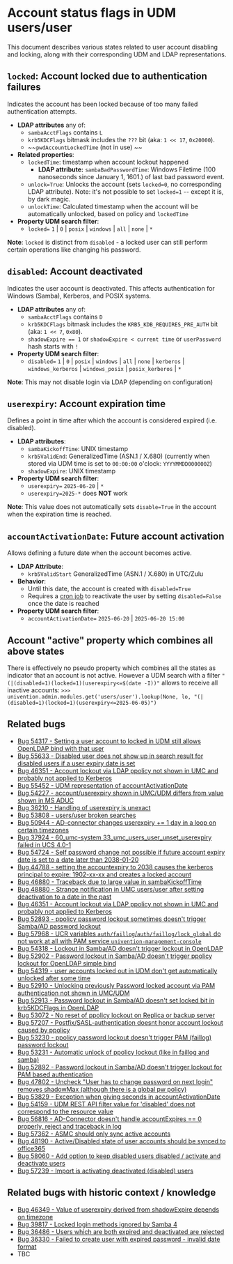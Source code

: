 # Account status flags in UDM users/user

This document describes various states related to user account disabling and locking, along with their corresponding UDM and LDAP representations.

## `locked`: Account locked due to authentication failures

Indicates the account has been locked because of too many failed authentication attempts.

- **LDAP attributes** any of:
  - `sambaAcctFlags` contains `L`
  - `krb5KDCFlags` bitmask includes the `???` bit (aka: `1 << 17`, `0x20000`).
  - ~~`pwdAccountLockedTime` (not in use) ~~
- **Related properties**:
  - `lockedTime`: timestamp when account lockout happened
    - **LDAP attribute:** `sambaBadPasswordTime`: Windows Filetime (100 nanoseconds since January 1, 1601.) of last bad password event.
  - `unlock=True`: Unlocks the account (sets `locked=0`, no corresponding LDAP attribute). Note: it's not possible to set `locked=1` -- except it is, by dark magic.
  - `unlockTime`: Calculated timestamp when the account will be automatically unlocked, based on policy and `lockedTime`
- **Property UDM search filter**:
  - `locked=` `1` | `0` | `posix` | `windows` | `all` | `none` | `*`

**Note**: `locked` is distinct from `disabled` - a locked user can still perform certain operations like changing his password.

## `disabled`: Account deactivated

Indicates the user account is deactivated. This affects authentication for Windows (Samba), Kerberos, and POSIX systems.

- **LDAP attributes** any of:
  - `sambaAcctFlags` contains `D`
  - `krb5KDCFlags` bitmask includes the `KRB5_KDB_REQUIRES_PRE_AUTH` bit (aka: `1 << 7`, `0x80`).
  - `shadowExpire == 1` or `shadowExpire < current time` or `userPassword` hash starts with `!`
- **Property UDM search filter**:
  - `disabled=` `1` | `0` | `posix` | `windows` | `all` | `none` | `kerberos` | `windows_kerberos` | `windows_posix` | `posix_kerberos` | `*`

**Note**: This may not disable login via LDAP (depending on configuration)

## `userexpiry`: Account expiration time

Defines a point in time after which the account is considered expired (i.e. disabled).

- **LDAP attributes**:
  - `sambaKickoffTime`: UNIX timestamp
  - `krb5ValidEnd`: GeneralizedTime (ASN.1 / X.680) (currently when stored via UDM time is set to `00:00:00` o'clock: `YYYYMMDD000000Z`)
  - `shadowExpire`: UNIX timestamp
- **Property UDM search filter**:
  - `userexpiry=` `2025-06-20` | `*`
  - `userexpiry=2025-*` does **NOT** work

**Note**: This value does not automatically sets `disable=True` in the account when the expiration time is reached.

## `accountActivationDate`: Future account activation

Allows defining a future date when the account becomes active.

- **LDAP Attribute**:
  - `krb5ValidStart` GeneralizedTime (ASN.1 / X.680) in UTC/Zulu
- **Behavior**:
  - Until this date, the account is created with `disabled=True`
  - Requires a [cron job](scripts/univention-delayed-account-activation) to reactivate the user by setting `disabled=False` once the date is reached
- **Property UDM search filter**:
  - `accountActivationDate=` `2025-06-20` | `2025-06-20 15:00`


## Account "active" property which combines all above states

There is effectively no pseudo property which combines all the states as indicator that an account is not active.
However a UDM search with a filter `"(|(disabled=1)(locked=1)(userexpiry<=$(date -I))"` allows to receive all inactive accounts:
`>>> univention.admin.modules.get('users/user').lookup(None, lo, "(|(disabled=1)(locked=1)(userexpiry<=2025-06-05)")`

## Related bugs
* [Bug 54317 - Setting a user account to locked in UDM still allows OpenLDAP bind with that user](https://forge.univention.org/bugzilla/show_bug.cgi?id=54317)
* [Bug 55633 - Disabled user does not show up in search result for disabled users if a user expiry date is set](https://forge.univention.org/bugzilla/show_bug.cgi?id=55633)
* [Bug 46351 - Account lockout via LDAP ppolicy not shown in UMC and probably not applied to Kerberos](https://forge.univention.org/bugzilla/show_bug.cgi?id=46351)
* [Bug 55452 - UDM representation of accountActivationDate](https://forge.univention.org/bugzilla/show_bug.cgi?id=55452)
* [Bug 54227 - account/userexpiry shown in UMC/UDM differs from value shown in MS ADUC](https://forge.univention.org/bugzilla/show_bug.cgi?id=54227)
* [Bug 36210 - Handling of userexpiry is unexact](https://forge.univention.org/bugzilla/show_bug.cgi?id=36210)
* [Bug 53808 - users/user broken searches](https://forge.univention.org/bugzilla/show_bug.cgi?id=53808)
* [Bug 50944 - AD-connector changes userexpiry += 1 day in a loop on certain timezones](https://forge.univention.org/bugzilla/show_bug.cgi?id=50944)
* [Bug 37924 - 60\_umc-system 33\_umc\_users\_user\_unset\_userexpiry failed in UCS 4.0-1](https://forge.univention.org/bugzilla/show_bug.cgi?id=37924)
* [Bug 54724 - Self password change not possible if future account expiry date is set to a date later than 2038-01-20](https://forge.univention.org/bugzilla/show_bug.cgi?id=54724)
* [Bug 44788 - setting the accountexpiry to 2038 causes the kerberos principal to expire: 1902-xx-xx and creates a locked account](https://forge.univention.org/bugzilla/show_bug.cgi?id=44788)
* [Bug 46880 - Traceback due to large value in sambaKickoffTime](https://forge.univention.org/bugzilla/show_bug.cgi?id=46880)
* [Bug 48880 - Strange notification in UMC users/user after setting deactivation to a date in the past](https://forge.univention.org/bugzilla/show_bug.cgi?id=48880)
* [Bug 46351 - Account lockout via LDAP ppolicy not shown in UMC and probably not applied to Kerberos](https://forge.univention.org/bugzilla/show_bug.cgi?id=46351)
* [Bug 52893 - ppolicy password lockout sometimes doesn't trigger Samba/AD password lockout](https://forge.univention.org/bugzilla/show_bug.cgi?id=52893)
* [Bug 57968 - UCR variables `auth/faillog`/`auth/faillog/lock_global` do not work at all with PAM service `univention-management-console`](https://forge.univention.org/bugzilla/show_bug.cgi?id=57968)
* [Bug 54318 - Lockout in Samba/AD doesn't trigger lockout in OpenLDAP](https://forge.univention.org/bugzilla/show_bug.cgi?id=54318)
* [Bug 52902 - Password lockout in Samba/AD doesn't trigger ppolicy lockout for OpenLDAP simple bind](https://forge.univention.org/bugzilla/show_bug.cgi?id=52902)
* [Bug 54319 - user accounts locked out in UDM don't get automatically unlocked after some time](https://forge.univention.org/bugzilla/show_bug.cgi?id=54319)
* [Bug 52910 - Unlocking previously Password locked account via PAM authentication not shown in UMC/UDM](https://forge.univention.org/bugzilla/show_bug.cgi?id=52910)
* [Bug 52913 - Password lockout in Samba/AD doesn't set locked bit in krb5KDCFlags in OpenLDAP](https://forge.univention.org/bugzilla/show_bug.cgi?id=52913)
* [Bug 53072 - No reset of ppolicy lockout on Replica or backup server](https://forge.univention.org/bugzilla/show_bug.cgi?id=53072)
* [Bug 57207 - Postfix/SASL-authentication doesnt honor account lockout caused by ppolicy](https://forge.univention.org/bugzilla/show_bug.cgi?id=57207)
* [Bug 53230 - ppolicy password lockout doesn't trigger PAM (faillog) password lockout ](https://forge.univention.org/bugzilla/show_bug.cgi?id=53230)
* [Bug 53231 - Automatic unlock of ppolicy lockout (like in faillog and samba)](https://forge.univention.org/bugzilla/show_bug.cgi?id=53231)
* [Bug 52892 - Password lockout in Samba/AD doesn't trigger lockout for PAM based authentication](https://forge.univention.org/bugzilla/show_bug.cgi?id=52892)
* [Bug 47802 - Uncheck "User has to change password on next login" removes shadowMax (although there is a global pw policy)](https://forge.univention.org/bugzilla/show_bug.cgi?id=47802)
* [Bug 53829 - Exception when giving seconds in accountActivationDate](https://forge.univention.org/bugzilla/show_bug.cgi?id=53829)
* [Bug 54159 - UDM REST API filter value for 'disabled' does not correspond to the resource value](https://forge.univention.org/bugzilla/show_bug.cgi?id=54159)
* [Bug 56816 - AD-Connector doesn't handle accountExpires == 0 properly, reject and traceback in log](https://forge.univention.org/bugzilla/show_bug.cgi?id=56816)
* [Bug 57362 - ASMC should only sync active accounts](https://forge.univention.org/bugzilla/show_bug.cgi?id=57362)
* [Bug 48190 - Active/Disabled state of user accounts should be synced to office365](https://forge.univention.org/bugzilla/show_bug.cgi?id=48190)
* [Bug 58060 - Add option to keep disabled users disabled / activate and deactivate users](https://forge.univention.org/bugzilla/show_bug.cgi?id=58060)
* [Bug 57239 - Import is activating deactivated (disabled) users](https://forge.univention.org/bugzilla/show_bug.cgi?id=57239)

## Related bugs with historic context / knowledge
* [Bug 46349 - Value of userexpiry derived from shadowExpire depends on timezone](https://forge.univention.org/bugzilla/show_bug.cgi?id=46349#c7)
* [Bug 39817 - Locked login methods ignored by Samba 4](https://forge.univention.org/bugzilla/show_bug.cgi?id=39817)
* [Bug 36486 - Users which are both expired and deactivated are rejected](https://forge.univention.org/bugzilla/show_bug.cgi?id=36486)
* [Bug 36330 - Failed to create user with expired password - invalid date format](https://forge.univention.org/bugzilla/show_bug.cgi?id=36330)
* TBC
